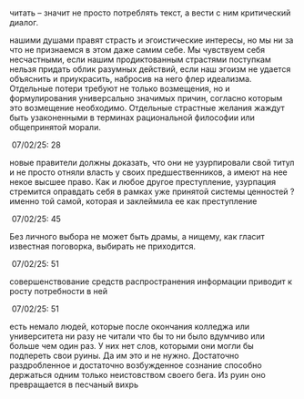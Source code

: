 # 
читать – значит не просто потреблять текст, а вести с ним критический диалог. 


нашими душами правят страсть и эгоистические интересы, но мы ни за что не признаемся в этом даже самим себе. Мы чувствуем себя несчастными, если нашим продиктованным страстями поступкам нельзя придать облик разумных действий, если наш эгоизм не удается объяснить и приукрасить, набросив на него флер идеализма. Отдельные потери требуют не только возмещения, но и формулирования универсально значимых причин, согласно которым это возмещение необходимо. Отдельные страстные желания жаждут быть узаконенными в терминах рациональной философии или общепринятой морали.

 07/02/25: 28

новые правители должны доказать, что они не узурпировали свой титул и не просто отняли власть у своих предшественников, а имеют на нее некое высшее право. Как и любое другое преступление, узурпация стремится оправдать себя в рамках уже принятой системы ценностей ? именно той самой, которая и заклеймила ее как преступление

 07/02/25: 45

Без личного выбора не может быть драмы, а нищему, как гласит известная поговорка, выбирать не приходится.

 07/02/25: 51

совершенствование средств распространения информации приводит к росту потребности в ней

 07/02/25: 51

есть немало людей, которые после окончания колледжа или университета ни разу не читали что бы то ни было вдумчиво или больше чем один раз. У них нет слов, которыми они могли бы подпереть свои руины. Да им это и не нужно. Достаточно раздробленное и достаточно возбужденное сознание способно держаться одним только неистовством своего бега. Из руин оно превращается в песчаный вихрь
